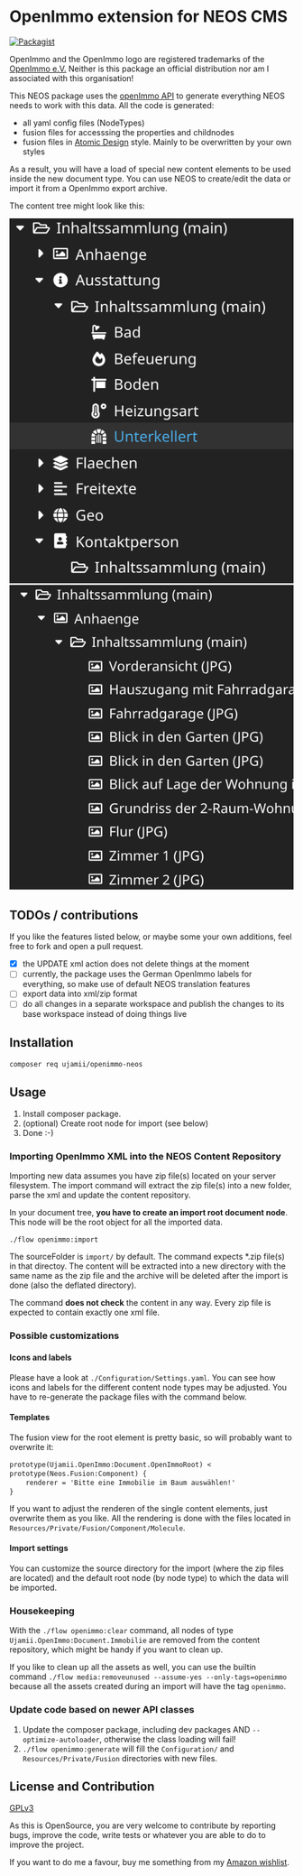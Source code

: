 # OpenImmo extension for NEOS CMS

[![Packagist](https://img.shields.io/packagist/v/ujamii/openimmo-neos.svg?colorB=green&style=flat)](https://packagist.org/packages/ujamii/openimmo-neos)

OpenImmo and the OpenImmo logo are registered trademarks of the [OpenImmo e.V.](http://www.openimmo.de)
Neither is this package an official distribution nor am I associated with this organisation!

This NEOS package uses the [openImmo API](https://github.com/ujamii/openimmo) to generate everything NEOS
needs to work with this data. All the code is generated:
- all yaml config files (NodeTypes)
- fusion files for accesssing the properties and childnodes
- fusion files in [Atomic Design](https://bradfrost.com/blog/post/atomic-web-design/) style. Mainly to be overwritten by your own styles

As a result, you will have a load of special new content elements to be used inside the new document type.
You can use NEOS to create/edit the data or import it from a OpenImmo export archive.

The content tree might look like this:

![An example content tree](./Documentation/content-tree2.png)
![An example content tree](./Documentation/content-tree.png)

## TODOs / contributions

If you like the features listed below, or maybe some your own additions, feel free to fork and open a pull request.

- [x] the UPDATE xml action does not delete things at the moment 
- [ ] currently, the package uses the German OpenImmo labels for everything, so make use of default NEOS translation features
- [ ] export data into xml/zip format
- [ ] do all changes in a separate workspace and publish the changes to its base workspace instead of doing things live

## Installation

```shell
composer req ujamii/openimmo-neos
```

## Usage

1. Install composer package.
2. (optional) Create root node for import (see below)
3. Done :-)

### Importing OpenImmo XML into the NEOS Content Repository

Importing new data assumes you have zip file(s) located on your server filesystem. The import command
will extract the zip file(s) into a new folder, parse the xml and update the content repository.

In your document tree, **you have to create an import root document node**. This node will be the root
object for all the imported data. 

```shell
./flow openimmo:import
```

The sourceFolder is `import/` by default. The command expects *.zip file(s) in that directoy. 
The content will be extracted into a new directory with the
same name as the zip file and the archive will be deleted after the import is done (also the deflated directory).

The command **does not check** the content in any way. Every zip file is expected to contain exactly one xml file.

### Possible customizations

#### Icons and labels

Please have a look at `./Configuration/Settings.yaml`. You can see how icons and labels for the different
content node types may be adjusted. You have to re-generate the package files with the command below.

#### Templates

The fusion view for the root element is pretty basic, so will probably want to overwrite it:

```neosfusion
prototype(Ujamii.OpenImmo:Document.OpenImmoRoot) < prototype(Neos.Fusion:Component) {
    renderer = 'Bitte eine Immobilie im Baum auswählen!'
}
```

If you want to adjust the renderen of the single content elements, just overwrite them as you like.
All the rendering is done with the files located in `Resources/Private/Fusion/Component/Molecule`.

#### Import settings

You can customize the source directory for the import (where the zip files are located) and the default
root node (by node type) to which the data will be imported.

### Housekeeping

With the `./flow openimmo:clear` command, all nodes of type `Ujamii.OpenImmo:Document.Immobilie` are removed from the
content repository, which might be handy if you want to clean up.

If you like to clean up all the assets as well, you can use the builtin command `./flow media:removeunused --assume-yes --only-tags=openimmo`
because all the assets created during an import will have the tag `openimmo`. 

### Update code based on newer API classes 

1. Update the composer package, including dev packages AND `--optimize-autoloader`, otherwise the class loading will fail!
2. `./flow openimmo:generate` will fill the `Configuration/` and `Resources/Private/Fusion` directories with new files. 

## License and Contribution

[GPLv3](LICENSE)

As this is OpenSource, you are very welcome to contribute by reporting bugs, improve the code, write tests or 
whatever you are able to do to improve the project.

If you want to do me a favour, buy me something from my [Amazon wishlist](https://www.amazon.de/registry/wishlist/2C7LSRMLEAD4F).
